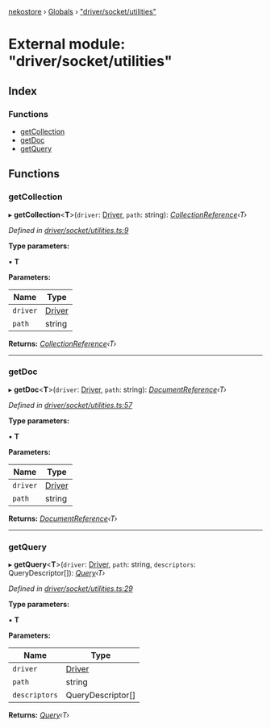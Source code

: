 [nekostore](../README.md) › [Globals](../globals.md) › ["driver/socket/utilities"](_driver_socket_utilities_.md)

# External module: "driver/socket/utilities"

## Index

### Functions

* [getCollection](_driver_socket_utilities_.md#getcollection)
* [getDoc](_driver_socket_utilities_.md#getdoc)
* [getQuery](_driver_socket_utilities_.md#getquery)

## Functions

###  getCollection

▸ **getCollection**<**T**>(`driver`: [Driver](../interfaces/_driver_.driver.md), `path`: string): *[CollectionReference](../interfaces/_collectionreference_.collectionreference.md)‹T›*

*Defined in [driver/socket/utilities.ts:9](https://github.com/esnya/nekostore/blob/de830f5/src/driver/socket/utilities.ts#L9)*

**Type parameters:**

▪ **T**

**Parameters:**

Name | Type |
------ | ------ |
`driver` | [Driver](../interfaces/_driver_.driver.md) |
`path` | string |

**Returns:** *[CollectionReference](../interfaces/_collectionreference_.collectionreference.md)‹T›*

___

###  getDoc

▸ **getDoc**<**T**>(`driver`: [Driver](../interfaces/_driver_.driver.md), `path`: string): *[DocumentReference](../interfaces/_documentreference_.documentreference.md)‹T›*

*Defined in [driver/socket/utilities.ts:57](https://github.com/esnya/nekostore/blob/de830f5/src/driver/socket/utilities.ts#L57)*

**Type parameters:**

▪ **T**

**Parameters:**

Name | Type |
------ | ------ |
`driver` | [Driver](../interfaces/_driver_.driver.md) |
`path` | string |

**Returns:** *[DocumentReference](../interfaces/_documentreference_.documentreference.md)‹T›*

___

###  getQuery

▸ **getQuery**<**T**>(`driver`: [Driver](../interfaces/_driver_.driver.md), `path`: string, `descriptors`: QueryDescriptor[]): *[Query](../interfaces/_query_.query.md)‹T›*

*Defined in [driver/socket/utilities.ts:29](https://github.com/esnya/nekostore/blob/de830f5/src/driver/socket/utilities.ts#L29)*

**Type parameters:**

▪ **T**

**Parameters:**

Name | Type |
------ | ------ |
`driver` | [Driver](../interfaces/_driver_.driver.md) |
`path` | string |
`descriptors` | QueryDescriptor[] |

**Returns:** *[Query](../interfaces/_query_.query.md)‹T›*
